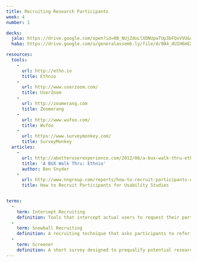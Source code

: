 ```yaml
---
title: Recruiting Research Participants
week: 4
number: 1

decks:
  jala: https://drive.google.com/open?id=0B_NUjZdoLlXDNUpaTUp3bFQxVVU&authuser=0
  haba: https://drive.google.com/a/generalassemb.ly/file/d/0B4_dUIH6mEXZOGxQY2I0aTVLdnc/view?usp=sharing

resources:
  tools:
    -
      url: http://ethn.io
      title: Ethnio
    -
      url: http://www.userzoom.com/
      title: UserZoom
    -
      url: http://zoomerang.com
      title: Zoomerang
    -
      url: http://www.wufoo.com/
      title: Wufoo
    -
      url: https://www.surveymonkey.com/
      title: SurveyMonkey
  articles:
    -
      url: http://abetteruserexperience.com/2012/06/a-bux-walk-thru-ethnio/
      title: 'A BUX Walk Thru: Ethnio'
      author: Ben Snyder
    -
      url: http://www.nngroup.com/reports/how-to-recruit-participants-usability-studies/
      title: How to Recruit Participants for Usability Studies


terms:
  -
    term: Intercept Recruiting
    definition: Tools that intercept actual users to request their participation in a research study. Ethnio and UserZoom are examples.
  -
    term: Snowball Recruiting
    definition: A recruiting technique that asks participants to refer you to other potential participants.
  -
    term: Screener
    definition: A short survey designed to prequalify potential research participants.
---
```

